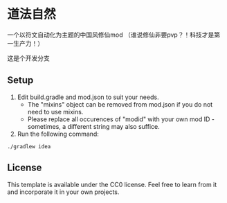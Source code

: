 # 道法自然
一个以符文自动化为主题的中国风修仙mod
（谁说修仙非要pvp？！科技才是第一生产力！）

这是个开发分支
## Setup

1. Edit build.gradle and mod.json to suit your needs.
    * The "mixins" object can be removed from mod.json if you do not need to use mixins.
    * Please replace all occurences of "modid" with your own mod ID - sometimes, a different string may also suffice.
2. Run the following command:

```
./gradlew idea
```

## License

This template is available under the CC0 license. Feel free to learn from it and incorporate it in your own projects.
